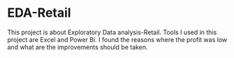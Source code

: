 # EDA-Retail

This project is about Exploratory Data analysis-Retail.
Tools I used in this project are Excel and Power Bi.
I found the reasons where the profit was low and what are the improvements should be taken.
